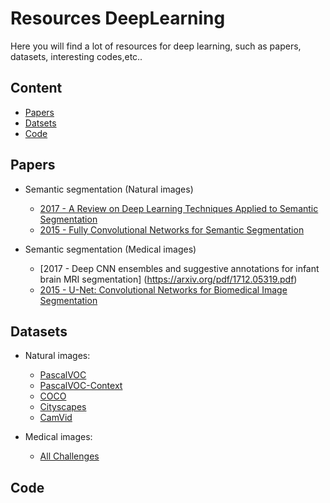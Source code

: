 # Resources DeepLearning

Here you will find a lot of resources for deep learning, such as papers, datasets, interesting codes,etc..

## Content
- [Papers](#papers)
- [Datsets](#datasets)
- [Code](#code)


## Papers
 - Semantic segmentation (Natural images)
     - [2017 - A Review on Deep Learning Techniques Applied to Semantic Segmentation](https://arxiv.org/pdf/1704.06857.pdf)
     - [2015 - Fully Convolutional Networks for Semantic Segmentation](https://people.eecs.berkeley.edu/~jonlong/long_shelhamer_fcn.pdf)

- Semantic segmentation (Medical images)
    - [2017 - Deep CNN ensembles and suggestive annotations for infant brain MRI segmentation] (https://arxiv.org/pdf/1712.05319.pdf)
    - [2015 - U-Net: Convolutional Networks for Biomedical Image Segmentation](https://arxiv.org/pdf/1505.04597.pdf)

## Datasets
- Natural images:
    - [PascalVOC](http://host.robots.ox.ac.uk/pascal/VOC/voc2012/)
    - [PascalVOC-Context](https://cs.stanford.edu/~roozbeh/pascal-context/)
    - [COCO](http://cocodataset.org/#home)
    - [Cityscapes](https://www.cityscapes-dataset.com/)
    - [CamVid](http://mi.eng.cam.ac.uk/research/projects/VideoRec/CamVid/)
    
- Medical images:
    - [All Challenges](https://grand-challenge.org/all_challenges/)
    

## Code
